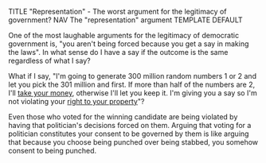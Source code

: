 TITLE "Representation" - The worst argument for the legitimacy of government?
NAV The "representation" argument
TEMPLATE DEFAULT

One of the most laughable arguments for the legitimacy of democratic government is, "you aren't being forced because you get a say in making the laws". <!--https://www.usaid.gov/what-we-do/democracy-human-rights-and-governance/supporting-free-and-fair-elections or any other result from "democracy is fair".--> In what sense do I have a say if the outcome is the same regardless of what I say?

What if I say, "I'm going to generate 300 million random numbers 1 or 2 and let you pick the 301 million and first. If more than half of the numbers are 2, I'll [take your money](enforcement), otherwise I'll let you keep it. I'm giving you a say so I'm not violating your [right to your property](/protagonism/property)"?

Even those who voted for the winning candidate are being violated by having that politician's decisions forced on them. Arguing that voting for a politician constitutes your consent to be governed by them is like arguing that because you choose being punched over being stabbed, you somehow consent to being punched.
